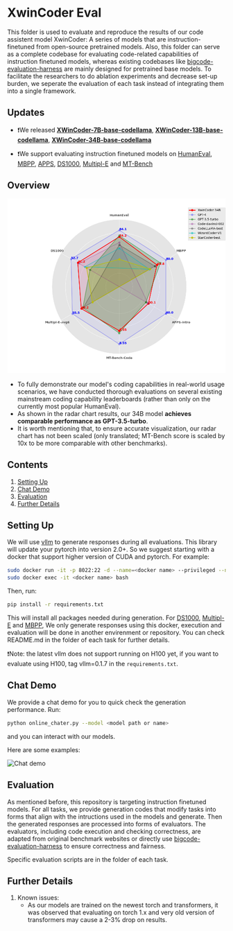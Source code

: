 # XwinCoder Eval

<!-- [![Code License](https://img.shields.io/badge/Code%20License-Apache_2.0-green.svg)](CODE_LICENSE)
[![Data License](https://img.shields.io/badge/Data%20License-CC%20By%20NC%204.0-red.svg)](DATA_LICENSE)
[![Model Weight License](https://img.shields.io/badge/Model%20Weights%20License-bigscience%20OpenRAIL%20M%20v1-yellow)](MODEL_WEIGHTS_LICENSE)
[![Python 3.9+](https://img.shields.io/badge/python-3.9+-blue.svg)](https://www.python.org/downloads/release/python-390/) -->

This folder is used to evaluate and reproduce the results of our code assistent model XwinCoder: A series of models that are instruction- finetuned from open-source pretrained models. Also, this folder can serve as a complete codebase for evaluating code-related capabilities of instruction finetuned models, whereas existing codebases like [bigcode-evaluation-harness](https://github.com/bigcode-project/bigcode-evaluation-harness/tree/main) are mainly designed for pretrained base models. To facilitate the researchers to do ablation experiments and decrease set-up burden, we seperate the evaluation of each task instead of integrating them into a single framework. 

## Updates

- ❗We released  [**XWinCoder-7B-base-codellama**](https://huggingface.co/), [**XWinCoder-13B-base-codellama**](https://huggingface.co/), [**XWinCoder-34B-base-codellama**](https://huggingface.co/)

- ❗We support evaluating instruction finetuned models on [HumanEval](HumanEval/README.md), [MBPP](MBPP/README.mb), [APPS](APPS/README.mb), [DS1000](DS1000/README.mb), [Multipl-E](Multipl_E/README.md) and [MT-Bench](MT_bench/README.mb)

## Overview

![Chat demo](docs/rader.png)

* To fully demonstrate our model's coding capabilities in real-world usage scenarios, we have conducted thorough evaluations on several existing mainstream coding capability leaderboards (rather than only on the currently most popular HumanEval).   
* As shown in the radar chart results, our 34B model **achieves comparable performance as GPT-3.5-turbo**. 
* It is worth mentioning that, to ensure accurate visualization, our radar chart has not been scaled (only translated; MT-Bench score is scaled by 10x to be more comparable with other benchmarks).

## Contents

1. [Setting Up](#setting-up)
2. [Chat Demo](#chat-demo)
3. [Evaluation](#evaluation)
4. [Further Details](#further-details)

## Setting Up

We will use [vllm](https://github.com/vllm-project/vllm) to generate responses during all evaluations. This library will update your pytorch into version 2.0+. So we suggest starting with a docker that support higher version of CUDA and pytorch. For example:

```bash
sudo docker run -it -p 8022:22 -d --name=<docker name> --privileged --net=host --ipc=host --gpus=all -v /:/data superbench/dev:cuda11.8 bash
sudo docker exec -it <docker name> bash
```
Then, run:
```bash
pip install -r requirements.txt
```
This will install all packages needed during generation. For [DS1000](DS1000/README.md), [Multipl-E](Multipl_E/README.md) and [MBPP](MBPP/README.md), We only generate responses using this docker, execution and evaluation will be done in another envirenment or repository. You can check README.md in the folder of each task for further details.

❗Note: the latest vllm does not support running on H100 yet, if you want to evaluate using H100, tag vllm=0.1.7 in the `requirements.txt`. 

## Chat Demo

We provide a chat demo for you to quick check the generation performance. Run:
```bash
python online_chater.py --model <model path or name>
```
and you can interact with our models. 

Here are some examples:

![Chat demo](docs/exm.gif)


## Evaluation

As mentioned before, this repository is targeting instruction finetuned models. For all tasks, we provide generation codes that modify tasks into forms that align with the intructions used in the models and generate. Then the generated responses are processed into forms of evaluators. The evaluators, including code execution and checking correctness, are adapted from original benchmark websites or directly use [bigcode-evaluation-harness](https://github.com/bigcode-project/bigcode-evaluation-harness/tree/main) to ensure correctness and fairness.

Specific evaluation scripts are in the folder of each task.

## Further Details

1. Known issues:
    - As our models are trained on the newest torch and transformers, it was observed that evaluating on torch 1.x and very old version of transformers may cause a 2-3% drop on results.
